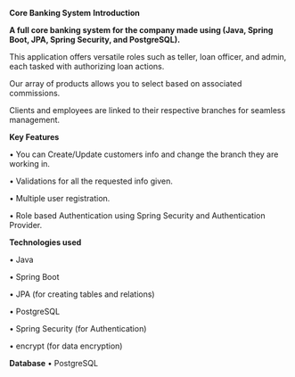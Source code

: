 **Core Banking System** 
**Introduction**

**A full core banking system for the company made using (Java, Spring Boot, JPA, Spring Security, and PostgreSQL).**

This application offers versatile roles such as teller, loan officer, and admin, each tasked with authorizing loan actions. 

Our array of products allows you to select based on associated commissions. 

Clients and employees are linked to their respective branches for seamless management. 

**Key Features**

•	You can Create/Update customers info and change the branch they are working in.

•	Validations for all the requested info given.

•	Multiple user registration.

•	Role based Authentication using Spring Security and Authentication Provider.

**Technologies used**

•	Java

•	Spring Boot

•	JPA (for creating tables and relations)

•	PostgreSQL

•	Spring Security (for Authentication)

•	encrypt (for data encryption)

**Database**
•	PostgreSQL

